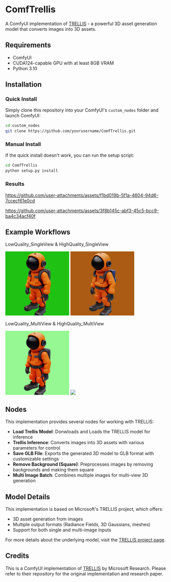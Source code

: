 # ComfTrellis

A ComfyUI implementation of [TRELLIS](https://trellis3d.github.io/) - a powerful 3D asset generation model that converts images into 3D assets.


## Requirements

- ComfyUI
- CUDA124-capable GPU with at least 8GB VRAM
- Python 3.10

## Installation

### Quick Install
Simply clone this repository into your ComfyUI's `custom_nodes` folder and launch ComfyUI:

```bash
cd custom_nodes
git clone https://github.com/yourusername/ComfTrellis.git
```

### Manual Install
If the quick install doesn't work, you can run the setup script:

```bash
cd ComfTrellis
python setup.py install
```

### Results
https://github.com/user-attachments/assets/f1bd019b-5f1a-4604-94d6-7ccecf61e0cd


https://github.com/user-attachments/assets/3f8b145c-abf3-45c5-bcc9-ba4c34acf40f

## Example Workflows

LowQuality_SingleView & HighQuality_SingleView

<p float="left">
  <img src="assets/LowQuality_SingleView.png" width="200"/>
  
  <img src="assets/HighQuality_SingleView.png" width="200"/>
</p>

LowQuality_MultiView & HighQuality_MultiView

<p float="left">
  <img src="assets/LowQuality_MultiView.png" width="200"/>

  <img src="https://github.com/user-attachments/assets/8195f46e-4578-4b15-bca9-2a86cfb4c4b5" width="200"/>
</p>


## Nodes

This implementation provides several nodes for working with TRELLIS:

- **Load Trellis Model**: Donwloads and Loads the TRELLIS model for inference
- **Trellis Inference**: Converts images into 3D assets with various parameters for control
- **Save GLB File**: Exports the generated 3D model to GLB format with customizable settings
- **Remove Background (Square)**: Preprocesses images by removing backgrounds and making them square
- **Multi Image Batch**: Combines multiple images for multi-view 3D generation

## Model Details

This implementation is based on Microsoft's TRELLIS project, which offers:

- 3D asset generation from images
- Multiple output formats (Radiance Fields, 3D Gaussians, meshes)
- Support for both single and multi-image inputs

For more details about the underlying model, visit the [TRELLIS project page](https://trellis3d.github.io/).


## Credits

This is a ComfyUI implementation of [TRELLIS](https://github.com/microsoft/TRELLIS) by Microsoft Research. Please refer to their repository for the original implementation and research paper.
